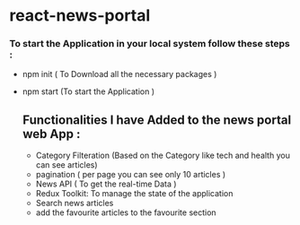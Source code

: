 # react-news-portal
### To start the Application in your local system follow these steps : 
- npm init ( To Download all the necessary packages )
- npm start (To start the Application )

  ## Functionalities I have Added to the news portal web App :
  - Category Filteration (Based on the Category like tech and health you can see articles)
  - pagination ( per page you can see only 10 articles )
  - News API ( To get the real-time Data )
  - Redux Toolkit: To manage the state of the application
  - Search news articles
  - add the favourite articles to the favourite section
  
